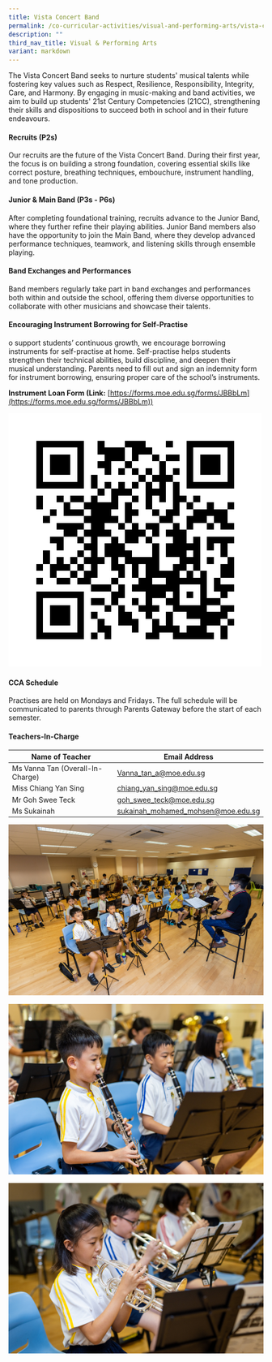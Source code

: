 ```yaml
---
title: Vista Concert Band
permalink: /co-curricular-activities/visual-and-performing-arts/vista-concert-band/
description: ""
third_nav_title: Visual & Performing Arts
variant: markdown
---
```

The Vista Concert Band seeks to nurture students' musical talents while fostering key values such as Respect, Resilience, Responsibility, Integrity, Care, and Harmony. By engaging in music-making and band activities, we aim to build up students' 21st Century Competencies (21CC), strengthening their skills and dispositions to succeed both in school and in their future endeavours.

#### Recruits (P2s)
Our recruits are the future of the Vista Concert Band. During their first year, the focus is on building a strong foundation, covering essential skills like correct posture, breathing techniques, embouchure, instrument handling, and tone production.

#### Junior & Main Band (P3s - P6s)
After completing foundational training, recruits advance to the Junior Band, where they further refine their playing abilities. Junior Band members also have the opportunity to join the Main Band, where they develop advanced performance techniques, teamwork, and listening skills through ensemble playing.

#### Band Exchanges and Performances
Band members regularly take part in band exchanges and performances both within and outside the school, offering them diverse opportunities to collaborate with other musicians and showcase their talents.

#### Encouraging Instrument Borrowing for Self-Practise
o support students’ continuous growth, we encourage borrowing instruments for self-practise at home. Self-practise helps students strengthen their technical abilities, build discipline, and deepen their musical understanding. Parents need to fill out and sign an indemnity form for instrument borrowing, ensuring proper care of the school’s instruments.

**Instrument Loan Form (Link:** [https://forms.moe.edu.sg/forms/JBBbLm](https://forms.moe.edu.sg/forms/JBBbLm))

![](/images/bandqr.png)

#### CCA Schedule
Practises are held on Mondays and Fridays. The full schedule will be communicated to parents through Parents Gateway before the start of each semester.

#### Teachers-In-Charge

| Name of Teacher | Email Address |
|---|---|
| Ms Vanna Tan (Overall-In-Charge) | [Vanna_tan_a@moe.edu.sg](mailto:Vanna_tan_a@moe.edu.sg) |
| Miss Chiang Yan Sing | [chiang_yan_sing@moe.edu.sg](mailto:chiang_yan_sing@moe.edu.sg) |
| Mr Goh Swee Teck | [goh_swee_teck@moe.edu.sg](mailto:goh_swee_teck@moe.edu.sg)  |
| Ms Sukainah | [sukainah_mohamed_mohsen@moe.edu.sg](mailto:sukainah_mohamed_mohsen@moe.edu.sg) |



![](/images/CCA/VAPA/band1.jpg)

![](/images/CCA/VAPA/band2.jpg)

![](/images/CCA/VAPA/band3.jpg)